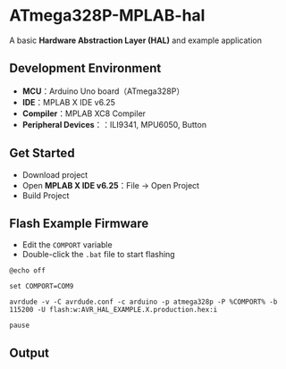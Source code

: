 
# ATmega328P-MPLAB-hal

A basic **Hardware Abstraction Layer (HAL)** and example application

## Development Environment

- **MCU**：Arduino Uno board（ATmega328P）
- **IDE**：MPLAB X IDE v6.25
- **Compiler**：MPLAB XC8 Compiler
- **Peripheral Devices**：：ILI9341, MPU6050, Button

## Get Started

- Download project
- Open **MPLAB X IDE v6.25**：File -> Open Project
- Build Project

## Flash Example Firmware
- Edit the `COMPORT` variable 
- Double-click the `.bat` file to start flashing    

```
@echo off

set COMPORT=COM9

avrdude -v -C avrdude.conf -c arduino -p atmega328p -P %COMPORT% -b 115200 -U flash:w:AVR_HAL_EXAMPLE.X.production.hex:i

pause
```
## Output
